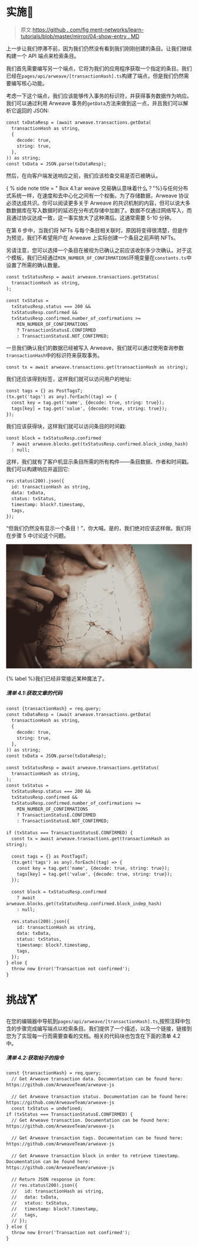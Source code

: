 # 实施🧩

> 原文:[https://github . com/fig ment-networks/learn-tutorials/blob/master/mirror/04-show-entry . MD](https://github.com/figment-networks/learn-tutorials/blob/master/mirror/04-show-entry.md)

上一步让我们停滞不前，因为我们仍然没有看到我们刚刚创建的条目。让我们继续构建一个 API 端点来检索条目。

我们首先需要编写另一个端点，它将为我们的应用程序获取一个指定的条目。我们已经在`pages/api/arweave/[transactionHash].ts`构建了端点，但是我们仍然需要编写核心功能。

考虑一下这个端点，我们应该能够传入事务的标识符，并获得事务数据作为响应。我们可以通过利用 Arweave 事务的`getData`方法来做到这一点，并且我们可以解析它返回的 JSON:

```
const txDataResp = (await arweave.transactions.getData(
  transactionHash as string,
  {
    decode: true,
    string: true,
  },
)) as string;
const txData = JSON.parse(txDataResp);
```

然后，在向客户端发送响应之前，我们应该检查交易是否已被确认。

{ % side note title = " Box 4.1:ar weave 交易确认意味着什么？"%}与任何分布式系统一样，在速度和去中心化之间有一个权衡。为了存储数据，Arweave 协议必须达成共识。你可以阅读更多关于 Arweave 的共识机制的内容，但可以说大多数数据库在写入数据时的延迟在分布式存储中加剧了。数据不仅通过网络写入，而且通过协议达成一致，这一事实放大了这种滞后。这通常需要 5-10 分钟。

在第 6 步中，当我们将 NFTs 与每个条目相关联时，原因将变得很清楚，但是作为预览，我们不希望用户在 Arweave 上实际创建一个条目之前声明 NFTs。

另请注意，您可以选择一个条目在被视为已确认之前应该收到多少次确认。对于这个模板，我们已经通过`MIN_NUMBER_OF_CONFIRMATIONS`环境变量在`constants.ts`中设置了所需的确认数量。

```
const txStatusResp = await arweave.transactions.getStatus(
  transactionHash as string,
);

const txStatus =
  txStatusResp.status === 200 &&
  txStatusResp.confirmed &&
  txStatusResp.confirmed.number_of_confirmations >=
    MIN_NUMBER_OF_CONFIRMATIONS
    ? TransactionStatusE.CONFIRMED
    : TransactionStatusE.NOT_CONFIRMED;
```

一旦我们确认我们的数据已经被写入 Arweave，我们就可以通过使用查询参数`transactionHash`中的标识符来获取事务。

```
const tx = await arweave.transactions.get(transactionHash as string);
```

我们还应该得到标签，这样我们就可以访问用户的地址:

```
const tags = {} as PostTagsT;
(tx.get('tags') as any).forEach((tag) => {
  const key = tag.get('name', {decode: true, string: true});
  tags[key] = tag.get('value', {decode: true, string: true});
});
```

我们应该获得块，这样我们就可以访问条目的时间戳:

```
const block = txStatusResp.confirmed
  ? await arweave.blocks.get(txStatusResp.confirmed.block_indep_hash)
  : null;
```

这样，我们就有了客户机显示条目所需的所有构件——条目数据、作者和时间戳。我们可以构建响应并返回它:

```
res.status(200).json({
  id: transactionHash as string,
  data: txData,
  status: txStatus,
  timestamp: block?.timestamp,
  tags,
});
```

“但我们仍然没有显示一个条目！”，你大喊。是的，我们绝对应该这样做。我们将在步骤 5 中讨论这个问题。

[![We're getting very close to some magic.](img/d28c5345065b95726859525ede4595e5.png)](https://raw.githubusercontent.com/figment-networks/learn-tutorials/master/mirror/assets/map.jpeg)

{% label %}我们已经非常接近某种魔法了。

##### *清单 4.1:获取文章的代码*

```
const {transactionHash} = req.query;
const txDataResp = (await arweave.transactions.getData(
  transactionHash as string,
  {
    decode: true,
    string: true,
  },
)) as string;
const txData = JSON.parse(txDataResp);

const txStatusResp = await arweave.transactions.getStatus(
  transactionHash as string,
);
const txStatus =
  txStatusResp.status === 200 &&
  txStatusResp.confirmed &&
  txStatusResp.confirmed.number_of_confirmations >=
    MIN_NUMBER_OF_CONFIRMATIONS
    ? TransactionStatusE.CONFIRMED
    : TransactionStatusE.NOT_CONFIRMED;

if (txStatus === TransactionStatusE.CONFIRMED) {
  const tx = await arweave.transactions.get(transactionHash as string);

  const tags = {} as PostTagsT;
  (tx.get('tags') as any).forEach((tag) => {
    const key = tag.get('name', {decode: true, string: true});
    tags[key] = tag.get('value', {decode: true, string: true});
  });

  const block = txStatusResp.confirmed
    ? await arweave.blocks.get(txStatusResp.confirmed.block_indep_hash)
    : null;

  res.status(200).json({
    id: transactionHash as string,
    data: txData,
    status: txStatus,
    timestamp: block?.timestamp,
    tags,
  });
} else {
  throw new Error('Transaction not confirmed');
}
```

# 挑战<g-emoji class="g-emoji" alias="weight_lifting" fallback-src="https://github.githubassets.cimg/icons/emoji/unicode/1f3cb.png">🏋️</g-emoji>

在您的编辑器中导航到`pages/api/arweave/[transactionHash].ts`,按照注释中包含的步骤完成编写端点以检索条目。我们提供了一个描述，以及一个链接，链接到您为了实现每一行而需要查看的文档。相关的代码块也包含在下面的清单 4.2 中。

##### *清单 4.2:获取帖子的指令*

```
const {transactionHash} = req.query;
  // Get Arweave transaction data. Documentation can be found here: https://github.com/ArweaveTeam/arweave-js

  // Get Arweave transaction status. Documentation can be found here: https://github.com/ArweaveTeam/arweave-js
  const txStatus = undefined;
if (txStatus === TransactionStatusE.CONFIRMED) {
  // Get Arweave transaction. Documentation can be found here: https://github.com/ArweaveTeam/arweave-js

  // Get Arweave transaction tags. Documentation can be found here: https://github.com/ArweaveTeam/arweave-js

  // Get Arweave transaction block in order to retrieve timestamp. Documentation can be found here: https://github.com/ArweaveTeam/arweave-js

  // Return JSON response in form:
  // res.status(200).json({
  //   id: transactionHash as string,
  //   data: txData,
  //   status: txStatus,
  //   timestamp: block?.timestamp,
  //   tags,
  // });
} else {
  throw new Error('Transaction not confirmed');
}
```